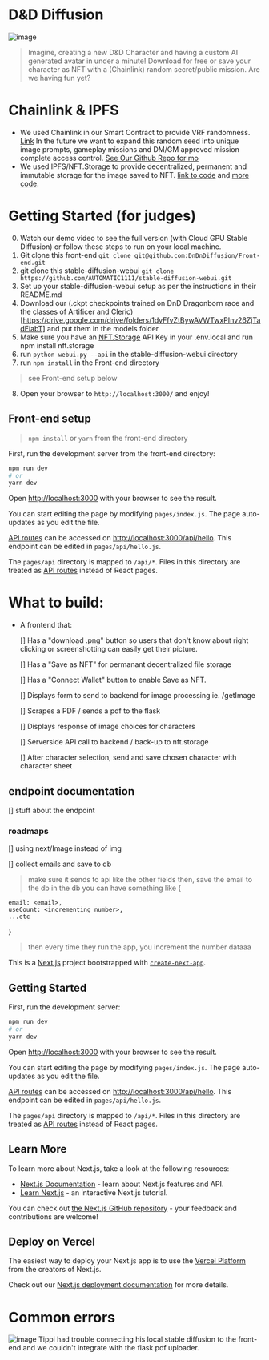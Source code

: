 # D&D Diffusion

![image](https://user-images.githubusercontent.com/62179036/202823898-aaecbe73-7080-492d-8c74-12aab810636c.png)

> Imagine, creating a new D&D Character and having a custom AI generated avatar in under a minute! Download for free or save your character as NFT with a (Chainlink) random secret/public mission. Are we having fun yet?

# Chainlink & IPFS

- We used Chainlink in our Smart Contract to provide VRF randomness. [Link](https://goerli.etherscan.io/address/0xa41a00db6c90b969252b38580e36b5241c16de85) In the future we want to expand this random seed into unique image prompts, gameplay missions and DM/GM approved mission complete access control.  [See Our Github Repo for mo](https://github.com/DnDnDiffusion/scaffold-dnd)
- We used IPFS/NFT.Storage to provide decentralized, permanent and immutable storage for the image saved to NFT. [link to code](https://github.com/DnDnDiffusion/Front-end/blob/dc6991215ef71ab79a74560192502026a70196d6/pages/index.js#L89) and [more code](https://github.com/DnDnDiffusion/Front-end/blob/main/utils/web3utils.js).

# Getting Started (for judges)

0. Watch our demo video to see the full version (with Cloud GPU Stable Diffusion) or follow these steps to run on your local machine.
1. Git clone this front-end `git clone git@github.com:DnDnDiffusion/Front-end.git`
2. git clone this stable-diffusion-webui `git clone https://github.com/AUTOMATIC1111/stable-diffusion-webui.git`
3. Set up your stable-diffusion-webui setup as per the instructions in their README.md
4. Download our (.ckpt checkpoints trained on DnD Dragonborn race and the classes of Artificer and Cleric)[https://drive.google.com/drive/folders/1dvFfvZtBywAVWTwxPInv26ZjTadEiabT] and put them in the models folder 
5. Make sure you have an [NFT.Storage](https://nft.storage/docs/#using-the-javascript-api) API Key in your .env.local and run npm install nft.storage
6. run `python webui.py --api` in the stable-diffusion-webui directory
7. run `npm install` in the Front-end directory
> see Front-end setup below
8. Open your browser to `http://localhost:3000/` and enjoy!

## Front-end setup

> `npm install` or `yarn` from the front-end directory

First, run the development server from the front-end directory:

```bash
npm run dev
# or
yarn dev
```

Open [http://localhost:3000](http://localhost:3000) with your browser to see the result.

You can start editing the page by modifying `pages/index.js`. The page auto-updates as you edit the file.

[API routes](https://nextjs.org/docs/api-routes/introduction) can be accessed on [http://localhost:3000/api/hello](http://localhost:3000/api/hello). This endpoint can be edited in `pages/api/hello.js`.

The `pages/api` directory is mapped to `/api/*`. Files in this directory are treated as [API routes](https://nextjs.org/docs/api-routes/introduction) instead of React pages.

# What to build:

- A frontend that:

  [] Has a "download .png" button so users that don't know about right clicking or screenshotting can easily get their picture.

  [] Has a "Save as NFT" for permanant decentralized file storage

  [] Has a "Connect Wallet" button to enable Save as NFT.

  [] Displays form to send to backend for image processing ie. /getImage

  [] Scrapes a PDF / sends a pdf to the flask

  [] Displays response of image choices for characters

  [] Serverside API call to backend / back-up to nft.storage

  [] After character selection, send and save chosen character with character sheet

## endpoint documentation

[] stuff about the endpoint

### roadmaps

[] using next/Image instead of img

[] collect emails and save to db

> make sure it sends to api like the other fields
> then, save the email to the db
> in the db you can have something like
> {

    email: <email>,
    useCount: <incrementing number>,
    ...etc

}

> then every time they run the app, you increment the number
> dataaa

This is a [Next.js](https://nextjs.org/) project bootstrapped with [`create-next-app`](https://github.com/vercel/next.js/tree/canary/packages/create-next-app).

## Getting Started

First, run the development server:

```bash
npm run dev
# or
yarn dev
```

Open [http://localhost:3000](http://localhost:3000) with your browser to see the result.

You can start editing the page by modifying `pages/index.js`. The page auto-updates as you edit the file.

[API routes](https://nextjs.org/docs/api-routes/introduction) can be accessed on [http://localhost:3000/api/hello](http://localhost:3000/api/hello). This endpoint can be edited in `pages/api/hello.js`.

The `pages/api` directory is mapped to `/api/*`. Files in this directory are treated as [API routes](https://nextjs.org/docs/api-routes/introduction) instead of React pages.

## Learn More

To learn more about Next.js, take a look at the following resources:

- [Next.js Documentation](https://nextjs.org/docs) - learn about Next.js features and API.
- [Learn Next.js](https://nextjs.org/learn) - an interactive Next.js tutorial.

You can check out [the Next.js GitHub repository](https://github.com/vercel/next.js/) - your feedback and contributions are welcome!

## Deploy on Vercel

The easiest way to deploy your Next.js app is to use the [Vercel Platform](https://vercel.com/new?utm_medium=default-template&filter=next.js&utm_source=create-next-app&utm_campaign=create-next-app-readme) from the creators of Next.js.

Check out our [Next.js deployment documentation](https://nextjs.org/docs/deployment) for more details.

# Common errors

![image](https://user-images.githubusercontent.com/62179036/202824247-ffea9d68-344e-4369-87aa-01421d547cd7.png)
Tippi had trouble connecting his local stable diffusion to the front-end and we couldn't integrate with the flask pdf uploader.
